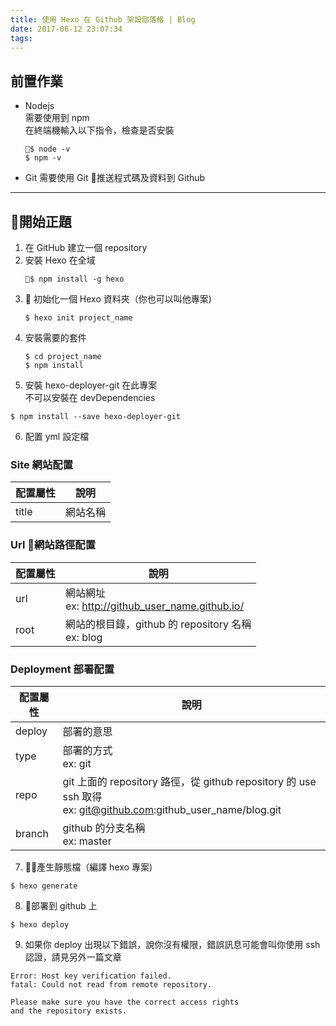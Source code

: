 ```yaml
---
title: 使用 Hexo 在 Github 架設部落格 | Blog
date: 2017-06-12 23:07:34
tags:
---
```


## 前置作業

* Nodejs  
    需要使用到 npm  
    在終端機輸入以下指令，檢查是否安裝
    ```
    $ node -v
    $ npm -v
    ```
* Git
    需要使用 Git 推送程式碼及資料到 Github
    
<!--more-->

---

## 開始正題
1. 在 GitHub 建立一個 repository
2. 安裝 Hexo 在全域
    ```
    $ npm install -g hexo
    ```
3.  初始化一個 Hexo 資料夾（你也可以叫他專案)
    ```
    $ hexo init project_name
    ```
4. 安裝需要的套件
    ```
    $ cd project_name
    $ npm install
    ```
5. 安裝 hexo-deployer-git 在此專案  
不可以安裝在 devDependencies
```
$ npm install --save hexo-deployer-git
```
6. 配置 yml 設定檔

### Site 網站配置
| 配置屬性 | 說明     |
|----------|----------|
| title    | 網站名稱 |

### Url 網站路徑配置
| 配置屬性 | 說明                                              |
|----------|---------------------------------------------------|
| url      | 網站網址 <br>ex: http://github_user_name.github.io/   |
| root     | 網站的根目錄，github 的 repository 名稱  <br>ex: blog |

### Deployment 部署配置
| 配置屬性 | 說明                                                                                                          |
|----------|---------------------------------------------------------------------------------------------------------------|
| deploy   | 部署的意思                                                                                                    |
| type     | 部署的方式 <br>ex: git                                                                                            |
| repo     | git 上面的 repository 路徑，從 github repository 的 use ssh 取得 <br>ex: git@github.com:github_user_name/blog.git |
| branch   | github 的分支名稱 <br>ex: master                                                                                  |
  
7. 產生靜態檔（編譯 hexo 專案)
```
$ hexo generate
```

8. 部署到 github 上
```
$ hexo deploy
```

9. 如果你 deploy 出現以下錯誤，說你沒有權限，錯誤訊息可能會叫你使用 ssh 認證，請見另外一篇文章
```
Error: Host key verification failed.
fatal: Could not read from remote repository.

Please make sure you have the correct access rights
and the repository exists.
```
